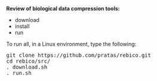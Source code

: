 <b>Review of biological data compression tools:</b>
<ul> 
	<li>download</li>
	<li>install</li>
	<li>run</li>
</ul>

To run all, in a Linux environment, type the following:
<pre>
git clone https://github.com/pratas/rebico.git
cd rebico/src/
. download.sh
. run.sh
</pre>
